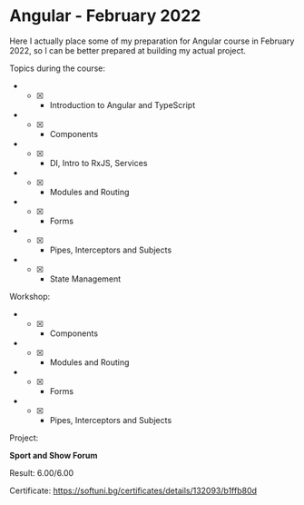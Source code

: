 # Angular - February 2022 #

Here I actually place some of my preparation for Angular course in February 2022, so I can be better prepared at building my actual project.

Topics during the course:

* - [x] - Introduction to Angular and TypeScript
* - [x] - Components
* - [x] - DI, Intro to RxJS, Services
* - [x] - Modules and Routing
* - [x] - Forms
* - [x] - Pipes, Interceptors and Subjects
* - [x] - State Management

Workshop:

* - [x] - Components
* - [x] - Modules and Routing
* - [x] - Forms
* - [x] - Pipes, Interceptors and Subjects

Project:

**Sport and Show Forum**

Result: 6.00/6.00

Certificate: https://softuni.bg/certificates/details/132093/b1ffb80d
